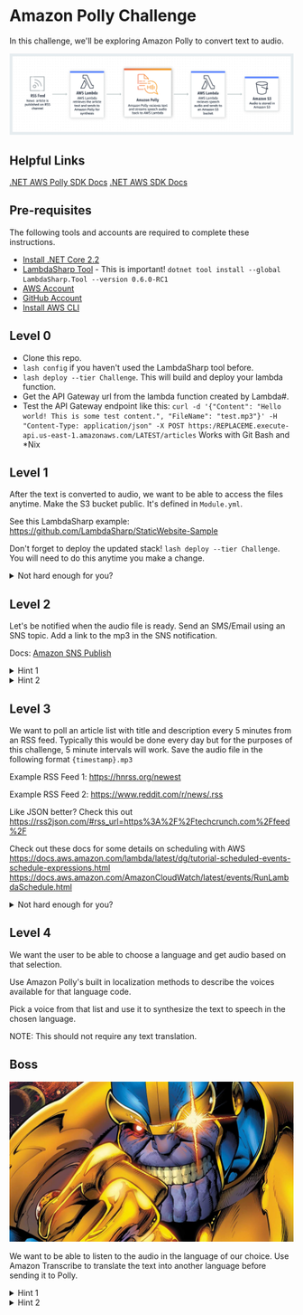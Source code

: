 # Amazon Polly Challenge

In this challenge, we'll be exploring Amazon Polly to convert text to audio.

![Flow](case-study.png)

## Helpful Links

[.NET AWS Polly SDK Docs](https://docs.aws.amazon.com/sdkfornet/v3/apidocs/index.html?page=Polly/MPollySynthesizeSpeechSynthesizeSpeechRequest.html&tocid=Amazon_Polly_AmazonPollyClient)
[.NET AWS SDK Docs](https://docs.aws.amazon.com/sdkfornet/v3/apidocs)

## Pre-requisites

The following tools and accounts are required to complete these instructions.

- [Install .NET Core 2.2](https://www.microsoft.com/net/download)
- [LambdaSharp Tool](https://github.com/LambdaSharp/LambdaSharpTool) - This is important! `dotnet tool install --global LambdaSharp.Tool --version 0.6.0-RC1`
- [AWS Account](https://aws.amazon.com/)
- [GitHub Account](https://github.com/)
- [Install AWS CLI](https://aws.amazon.com/cli/)

## Level 0

- Clone this repo.
- `lash config` if you haven't used the LambdaSharp tool before.
- `lash deploy --tier Challenge`. This will build and deploy your lambda function.
- Get the API Gateway url from the lambda function created by Lambda#.
- Test the API Gateway endpoint like this: `curl -d '{"Content": "Hello world! This is some test content.", "FileName": "test.mp3"}' -H "Content-Type: application/json" -X POST https:/REPLACEME.execute-api.us-east-1.amazonaws.com/LATEST/articles` Works with Git Bash and *Nix

## Level 1

After the text is converted to audio, we want to be able to access the files anytime. Make the S3 bucket public. It's defined in `Module.yml`.

See this LambdaSharp example: https://github.com/LambdaSharp/StaticWebsite-Sample

Don't forget to deploy the updated stack! `lash deploy --tier Challenge`. You will need to do this anytime you make a change.

<details><summary>Not hard enough for you?</summary>
We don't want to expend processing power on duplicate files! If the content of the incoming article is identical to one that has already been saved, then ignore it.
</details>

## Level 2

Let's be notified when the audio file is ready. Send an SMS/Email using an SNS topic. Add a link to the mp3 in the SNS notification.


Docs: [Amazon SNS Publish](https://docs.aws.amazon.com/sdkfornet/v3/apidocs/index.html?page=SNS/MSNSPublishAsyncStringStringCancellationToken.html&tocid=Amazon_SimpleNotificationService_Amaz)

<details><summary>Hint 1</summary>
Create a SNS topic in <code>Module.yml</code> using <code>lash new resource ArticleAudioDone AWS::SNS::Topic</code>
</details>

<details><summary>Hint 2</summary>
<a>https://github.com/LambdaSharp/LambdaSharpTool/blob/master/Demos/TwitterNotifier/NotifyFunction/Function.cs#L73</a>
</details>

## Level 3

We want to poll an article list with title and description every 5 minutes from an RSS feed. Typically this would be done every day but for the purposes of this challenge, 5 minute intervals will work. Save the audio file in the following format `{timestamp}.mp3`

Example RSS Feed 1: https://hnrss.org/newest

Example RSS Feed 2: https://www.reddit.com/r/news/.rss

Like JSON better? Check this out https://rss2json.com/#rss_url=https%3A%2F%2Ftechcrunch.com%2Ffeed%2F

Check out these docs for some details on scheduling with AWS
https://docs.aws.amazon.com/lambda/latest/dg/tutorial-scheduled-events-schedule-expressions.html
https://docs.aws.amazon.com/AmazonCloudWatch/latest/events/RunLambdaSchedule.html

<details><summary>Not hard enough for you?</summary>
Parse the article's html into plain text then convert it to an mp3.  This could be in the field: <code>content:encoded</code>
</details>

## Level 4

We want the user to be able to choose a language and get audio based on that selection. 

Use Amazon Polly's built in localization methods to describe the voices available for that language code. 

Pick a voice from that list and use it to synthesize the text to speech in the chosen language.

NOTE: This should not require any text translation.

## Boss

![Flow](thanos.jpg)

We want to be able to listen to the audio in the language of our choice. Use Amazon Transcribe to translate the text into another language before sending it to Polly.

<details><summary>Hint 1</summary>
Polly and Transcribe are similar services. Use the existing definitions in the <code>Module.yml</code> for ideas.
</details>

<details><summary>Hint 2</summary>
No, this is the boss level!
</details>
